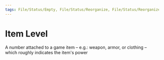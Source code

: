 ```yaml
---
tags: File/Status/Empty, File/Status/Reorganize, File/Status/Reorganize, File/Status/Recategorize, File/Status/Summarize, File/Status/Structuralize
---
```


# Item Level

A number attached to a game item – e.g.: weapon, armor, or clothing – which roughly indicates the item's power



